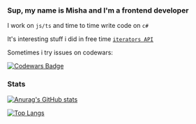 
### Sup, my name is Misha and I'm a frontend developer
I work on `js/ts` and time to time write code on `c#`

It's interesting stuff i did in free time [`iterators API`](https://github.com/misbiheyv/iter)



Sometimes i try issues on codewars:

[![Codewars Badge](https://www.codewars.com/users/misbiheyv/badges/small)](https://www.codewars.com/users/misbiheyv)
  
  
  
### Stats

[![Anurag's GitHub stats](https://github-readme-stats.vercel.app/api?username=misbiheyv)](https://github.com/anuraghazra/github-readme-stats)

[![Top Langs](https://github-readme-stats.vercel.app/api/top-langs/?username=misbiheyv&layout=compact)](https://github.com/anuraghazra/github-readme-stats)
